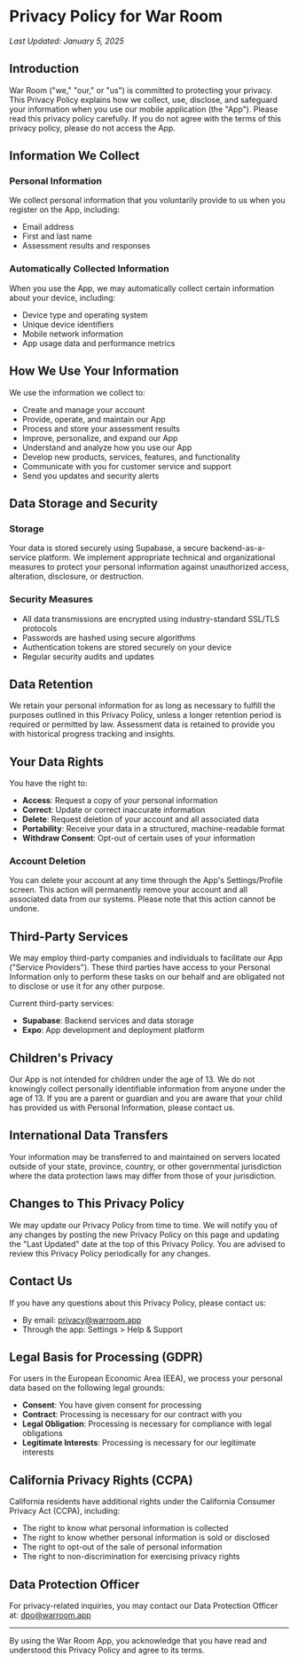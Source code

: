 # Privacy Policy for War Room

*Last Updated: January 5, 2025*

## Introduction

War Room ("we," "our," or "us") is committed to protecting your privacy. This Privacy Policy explains how we collect, use, disclose, and safeguard your information when you use our mobile application (the "App"). Please read this privacy policy carefully. If you do not agree with the terms of this privacy policy, please do not access the App.

## Information We Collect

### Personal Information
We collect personal information that you voluntarily provide to us when you register on the App, including:
- Email address
- First and last name
- Assessment results and responses

### Automatically Collected Information
When you use the App, we may automatically collect certain information about your device, including:
- Device type and operating system
- Unique device identifiers
- Mobile network information
- App usage data and performance metrics

## How We Use Your Information

We use the information we collect to:
- Create and manage your account
- Provide, operate, and maintain our App
- Process and store your assessment results
- Improve, personalize, and expand our App
- Understand and analyze how you use our App
- Develop new products, services, features, and functionality
- Communicate with you for customer service and support
- Send you updates and security alerts

## Data Storage and Security

### Storage
Your data is stored securely using Supabase, a secure backend-as-a-service platform. We implement appropriate technical and organizational measures to protect your personal information against unauthorized access, alteration, disclosure, or destruction.

### Security Measures
- All data transmissions are encrypted using industry-standard SSL/TLS protocols
- Passwords are hashed using secure algorithms
- Authentication tokens are stored securely on your device
- Regular security audits and updates

## Data Retention

We retain your personal information for as long as necessary to fulfill the purposes outlined in this Privacy Policy, unless a longer retention period is required or permitted by law. Assessment data is retained to provide you with historical progress tracking and insights.

## Your Data Rights

You have the right to:
- **Access**: Request a copy of your personal information
- **Correct**: Update or correct inaccurate information
- **Delete**: Request deletion of your account and all associated data
- **Portability**: Receive your data in a structured, machine-readable format
- **Withdraw Consent**: Opt-out of certain uses of your information

### Account Deletion
You can delete your account at any time through the App's Settings/Profile screen. This action will permanently remove your account and all associated data from our systems. Please note that this action cannot be undone.

## Third-Party Services

We may employ third-party companies and individuals to facilitate our App ("Service Providers"). These third parties have access to your Personal Information only to perform these tasks on our behalf and are obligated not to disclose or use it for any other purpose.

Current third-party services:
- **Supabase**: Backend services and data storage
- **Expo**: App development and deployment platform

## Children's Privacy

Our App is not intended for children under the age of 13. We do not knowingly collect personally identifiable information from anyone under the age of 13. If you are a parent or guardian and you are aware that your child has provided us with Personal Information, please contact us.

## International Data Transfers

Your information may be transferred to and maintained on servers located outside of your state, province, country, or other governmental jurisdiction where the data protection laws may differ from those of your jurisdiction.

## Changes to This Privacy Policy

We may update our Privacy Policy from time to time. We will notify you of any changes by posting the new Privacy Policy on this page and updating the "Last Updated" date at the top of this Privacy Policy. You are advised to review this Privacy Policy periodically for any changes.

## Contact Us

If you have any questions about this Privacy Policy, please contact us:
- By email: privacy@warroom.app
- Through the app: Settings > Help & Support

## Legal Basis for Processing (GDPR)

For users in the European Economic Area (EEA), we process your personal data based on the following legal grounds:
- **Consent**: You have given consent for processing
- **Contract**: Processing is necessary for our contract with you
- **Legal Obligation**: Processing is necessary for compliance with legal obligations
- **Legitimate Interests**: Processing is necessary for our legitimate interests

## California Privacy Rights (CCPA)

California residents have additional rights under the California Consumer Privacy Act (CCPA), including:
- The right to know what personal information is collected
- The right to know whether personal information is sold or disclosed
- The right to opt-out of the sale of personal information
- The right to non-discrimination for exercising privacy rights

## Data Protection Officer

For privacy-related inquiries, you may contact our Data Protection Officer at: dpo@warroom.app

---

By using the War Room App, you acknowledge that you have read and understood this Privacy Policy and agree to its terms.
